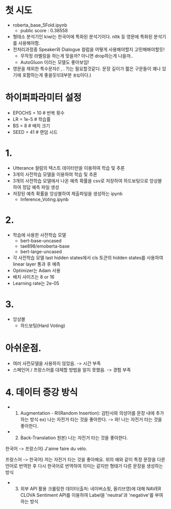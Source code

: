 # 첫 시도
- roberta_base_5Fold.ipynb
  - public score : 0.38558
- 형태소 분석기인 kiwi는 한국어에 특화된 분석기이다. nltk 등 영문에 특화된 분석기를 사용해야함.
- 전처리과정중 Speaker와 Dialogue 컬럼을 어떻게 사용해야할지 고민해봐야할듯!
  - 무작정 라벨링을 하는게 맞을까? 아니면 drop하는게 나을까.. 
  - AutoGluon 이라는 모델도 좋아보임!
- 영문을 제외한 특수문자(! , . ?)는 필요할것같다. 문장 길이가 짧은 구문들이 꽤나 있기에 포함하는게 좋을듯!(대부분 `중립`이다.)

# 하이퍼파라미터 설정
- EPOCHS = 10 # 반복 횟수
- LR = 1e-5 # 학습률
- BS = 8 # 배치 크기
- SEED = 41 # 랜덤 시드

# 1.
- Utterance 컬럼의 텍스트 데이터만을 이용하여 학습 및 추론
- 3개의 사전학습 모델을 이용하여 학습 및 추론
- 3개의 사전학습 모델에서 나온 예측 확률을 csv로 저장하여 하드보팅으로 앙상블 하여 정답 예측 파일 생성
- 저장된 예측 확률을 앙상블하여 제출파일을 생성하는 ipynb
  - Inference_Voting.ipynb
  
# 2.
- 학습에 사용한 사전학습 모델
  - bert-base-uncased
  - tae898/emoberta-base
  - bert-large-uncased
- 각 사전학습 모델  last hidden states에서 cls 토큰의 hidden states를 사용하여 linear layer 통과 후 예측
- Optimizer는 Adam 사용
- 배치 사이즈는 8 or 16
- Learning rate는 2e-05

# 3.
- 앙상블
  - 하드보팅(Hard Voting)
  
# 아쉬운점.
- 여러 사전모델을 사용하지 않았음. -> 시간 부족
- 스페인어 / 프랑스어를 대체할 방법을 알지 못했음. -> 경험 부족

# 4. 데이터 증강 방식
- 1. Augmentation - RI(Random Insertion): 감탄사와 의성어를 문장 내에 추가하는 방식
ex) 나는 자전거 타는 것을 좋아한다. -> 와! 나는 자전거 타는 것을 좋아한다.
- 2. Back-Translation
원본) 나는 자전거 타는 것을 좋아한다. 

한국어 -> 프랑스어) J'aime faire du vélo. 

프랑스어 -> 한국어) 저는 자전거 타는 것을 좋아해요.
위의 예와 같이 특정 문장을 다른 언어로 번역한 후 다시 한국어로 번역하여 의미는 같지만 형태가 다른 문장을 생성하는 방식

- 3. 외부 API 활용
크롤링한 데이터(출처: 네이버쇼핑, 올리브영)에 대해 NAVER CLOVA Sentiment API를 이용하여 Label을 'neutral'과 'negative'를 부여하는 방식
